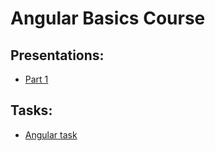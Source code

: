 Angular Basics Course
========================================================


## Presentations:
* [Part 1](https://gitlab.com/dpopov_epam/ng-basics/raw/master/Angular%20Basics%20-%20Part%201.pdf)

## Tasks:
* [Angular task](https://gitlab.com/dpopov_epam/ng-basics/raw/master/Angular%20Task.pdf)
